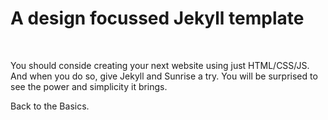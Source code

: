 # A design focussed Jekyll template
<br>

You should conside creating your next website using just HTML/CSS/JS. And when you do so, give Jekyll and Sunrise a try. You will be surprised to see the power and simplicity it brings.

Back to the Basics.
